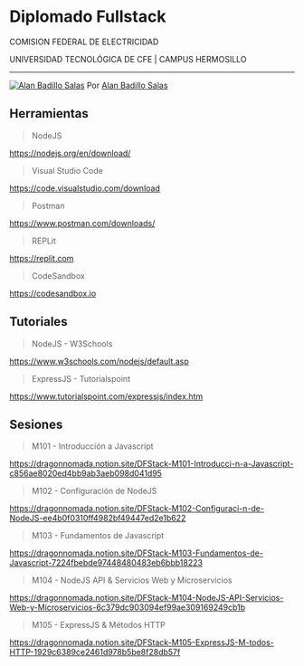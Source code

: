 # Diplomado Fullstack

COMISION FEDERAL DE ELECTRICIDAD 

UNIVERSIDAD TECNOLÓGICA DE CFE | CAMPUS HERMOSILLO

---

[![Alan Badillo Salas](https://avatars.githubusercontent.com/u/79223578?s=40&v=4 "Alan Badillo Salas")](https://github.com/dragonnomada) Por [Alan Badillo Salas](https://github.com/dragonnomada)

## Herramientas

> NodeJS

https://nodejs.org/en/download/

> Visual Studio Code

https://code.visualstudio.com/download

> Postman

https://www.postman.com/downloads/

> REPLit

https://replit.com

> CodeSandbox

https://codesandbox.io

## Tutoriales

> NodeJS - W3Schools

https://www.w3schools.com/nodejs/default.asp

> ExpressJS - Tutorialspoint

https://www.tutorialspoint.com/expressjs/index.htm

## Sesiones

> M101 - Introducción a Javascript

https://dragonnomada.notion.site/DFStack-M101-Introducci-n-a-Javascript-c856ae8020ed4bb9ab3aeb098d041d95

> M102 - Configuración de NodeJS

https://dragonnomada.notion.site/DFStack-M102-Configuraci-n-de-NodeJS-ee4b0f0310ff4982bf49447ed2e1b622

> M103 - Fundamentos de Javascript

https://dragonnomada.notion.site/DFStack-M103-Fundamentos-de-Javascript-7224fbebde97448480483eb6bbb18223

> M104 - NodeJS API & Servicios Web y Microservicios

https://dragonnomada.notion.site/DFStack-M104-NodeJS-API-Servicios-Web-y-Microservicios-6c379dc903094ef99ae309169249cb1b

> M105 - ExpressJS & Métodos HTTP

https://dragonnomada.notion.site/DFStack-M105-ExpressJS-M-todos-HTTP-1929c6389ce2461d978b5be8f28db57f
